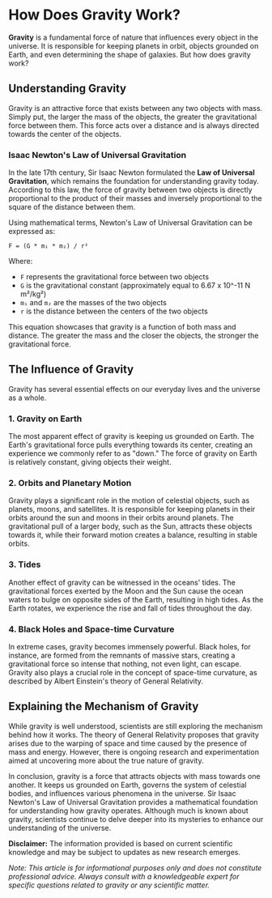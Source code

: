 # How Does Gravity Work?

**Gravity** is a fundamental force of nature that influences every object in the universe. It is responsible for keeping planets in orbit, objects grounded on Earth, and even determining the shape of galaxies. But how does gravity work?

## Understanding Gravity

Gravity is an attractive force that exists between any two objects with mass. Simply put, the larger the mass of the objects, the greater the gravitational force between them. This force acts over a distance and is always directed towards the center of the objects.

### Isaac Newton's Law of Universal Gravitation

In the late 17th century, Sir Isaac Newton formulated the **Law of Universal Gravitation**, which remains the foundation for understanding gravity today. According to this law, the force of gravity between two objects is directly proportional to the product of their masses and inversely proportional to the square of the distance between them.

Using mathematical terms, Newton's Law of Universal Gravitation can be expressed as:

```
F = (G * m₁ * m₂) / r²
```

Where:
- `F` represents the gravitational force between two objects
- `G` is the gravitational constant (approximately equal to 6.67 x 10^-11 N m²/kg²)
- `m₁` and `m₂` are the masses of the two objects
- `r` is the distance between the centers of the two objects

This equation showcases that gravity is a function of both mass and distance. The greater the mass and the closer the objects, the stronger the gravitational force.

## The Influence of Gravity

Gravity has several essential effects on our everyday lives and the universe as a whole.

### 1. Gravity on Earth

The most apparent effect of gravity is keeping us grounded on Earth. The Earth's gravitational force pulls everything towards its center, creating an experience we commonly refer to as "down." The force of gravity on Earth is relatively constant, giving objects their weight.

### 2. Orbits and Planetary Motion

Gravity plays a significant role in the motion of celestial objects, such as planets, moons, and satellites. It is responsible for keeping planets in their orbits around the sun and moons in their orbits around planets. The gravitational pull of a larger body, such as the Sun, attracts these objects towards it, while their forward motion creates a balance, resulting in stable orbits.

### 3. Tides

Another effect of gravity can be witnessed in the oceans' tides. The gravitational forces exerted by the Moon and the Sun cause the ocean waters to bulge on opposite sides of the Earth, resulting in high tides. As the Earth rotates, we experience the rise and fall of tides throughout the day.

### 4. Black Holes and Space-time Curvature

In extreme cases, gravity becomes immensely powerful. Black holes, for instance, are formed from the remnants of massive stars, creating a gravitational force so intense that nothing, not even light, can escape. Gravity also plays a crucial role in the concept of space-time curvature, as described by Albert Einstein's theory of General Relativity.

## Explaining the Mechanism of Gravity

While gravity is well understood, scientists are still exploring the mechanism behind how it works. The theory of General Relativity proposes that gravity arises due to the warping of space and time caused by the presence of mass and energy. However, there is ongoing research and experimentation aimed at uncovering more about the true nature of gravity.

In conclusion, gravity is a force that attracts objects with mass towards one another. It keeps us grounded on Earth, governs the system of celestial bodies, and influences various phenomena in the universe. Sir Isaac Newton's Law of Universal Gravitation provides a mathematical foundation for understanding how gravity operates. Although much is known about gravity, scientists continue to delve deeper into its mysteries to enhance our understanding of the universe.

**Disclaimer:** The information provided is based on current scientific knowledge and may be subject to updates as new research emerges.

*Note: This article is for informational purposes only and does not constitute professional advice. Always consult with a knowledgeable expert for specific questions related to gravity or any scientific matter.*